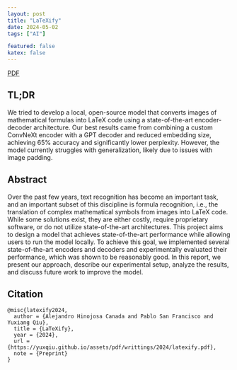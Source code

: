 ```yaml
---
layout: post
title: "LaTeXify"
date: 2024-05-02
tags: ["AI"]

featured: false
katex: false
---
```


<div class="links">
    <a href="/assets/pdf/writings/2024/latexify.pdf" class="btn btn-sm z-depth-0" role="button" rel="external nofollow noopener" target="_blank">PDF</a>
</div>

## TL;DR

We tried to develop a local, open-source model that converts images of mathematical formulas into LaTeX code using a state-of-the-art encoder-decoder architecture. Our best results came from combining a custom ConvNeXt encoder with a GPT decoder and reduced embedding size, achieving 65% accuracy and significantly lower perplexity. However, the model currently struggles with generalization, likely due to issues with image padding.

## Abstract

Over the past few years, text recognition has become an important task, and an important subset of this discipline is formula recognition, i.e., the translation of complex mathematical symbols from images into LaTeX code. While some solutions exist, they are either costly, require proprietary software, or do not utilize state-of-the-art architectures. This project aims to design a model that achieves state-of-the-art performance while allowing users to run the model locally. To achieve this goal, we implemented several state-of-the-art encoders and decoders and experimentally evaluated their performance, which was shown to be reasonably good. In this report, we present our approach, describe our experimental setup, analyze the results, and discuss future work to improve the model.

## Citation

```
@misc{latexify2024,
  author = {Alejandro Hinojosa Canada and Pablo San Francisco and Yuxiang Qiu},
  title = {LaTeXify},
  year = {2024},
  url = {https://yuxqiu.github.io/assets/pdf/writtings/2024/latexify.pdf},
  note = {Preprint}
}
```